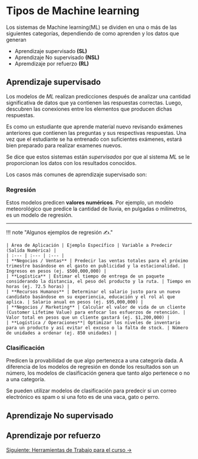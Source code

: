 # Tipos de Machine learning

Los sistemas de Machine learning(ML) se dividen en una o más de las siguientes categorías, dependiendo de como aprenden y los datos que generan

* Aprendizaje supervisado **(SL)**
* Aprendizaje No supervisado **(NSL)**
* Apremdizaje por refuerzo **(RL)**

## Aprendizaje supervisado

Los modelos de *ML* realizan predicciones después de analizar una cantidad significativa de datos que ya contienen las respuestas correctas. Luego, descubren las conexiones entre los elementos que producen dichas respuestas.

Es como un estudiante que aprende material nuevo revisando exámenes anteriores que contienen las preguntas y sus respectivas respuestas. Una vez que el estudiante se ha entrenado con suficientes exámenes, estará bien preparado para realizar examenes nuevos.

Se dice que estos sistemas están *supervisados* por que al sistema *ML* se le proporcionan los datos con los resultados conocidos.

Los casos más comunes de aprendizaje supervisado son:

### Regresión

Estos modelos predicen **valores numéricos**. Por ejemplo, un modelo meteorológico que predice la cantidad de lluvia, en pulgadas o milímetros, es un modelo de regresión.

---

!!! note "Algunos ejemplos de regresión ✍️."

    | Área de Aplicación | Ejemplo Específico | Variable a Predecir (Salida Numérica) |
    | :--- | :--- | :--- |
    | **Negocios / Ventas** | Predecir las ventas totales para el próximo trimestre basándose en el gasto en publicidad y la estacionalidad. | Ingresos en pesos (ej. $500,000,000) |
    | **Logística** | Estimar el tiempo de entrega de un paquete considerando la distancia, el peso del producto y la ruta. | Tiempo en horas (ej. 72.5 horas) |
    | **Recursos Humanos** | Determinar el salario justo para un nuevo candidato basándose en su experiencia, educación y el rol al que aplica. | Salario anual en pesos (ej. $95,000,000) |
    | **Negocios / Marketing** | Calcular el valor de vida de un cliente (Customer Lifetime Value) para enfocar los esfuerzos de retención. | Valor total en pesos que un cliente gastará (ej. $1,200,000) |
    | **Logística / Operaciones**| Optimizar los niveles de inventario para un producto y así evitar el exceso o la falta de stock. | Número de unidades a ordenar (ej. 850 unidades) |

### Clasificación

Predicen la provabilidad de que algo pertenezca a una categoría dada. A diferencia de los modelos de regresión en donde los resultados son un número, los modelos de clasifícación genera que tanto algo pertenece o no a una categoría.

Se pueden utilizar modelos de clasificación para predecir si un correo electrónico es spam o si una foto es de una vaca, gato o perro.

## Aprendizaje No supervisado

## Aprendizaje por refuerzo


[Siguiente: Herramientas de Trabajo para el curso &rarr;](semana-1-herramientas.md)